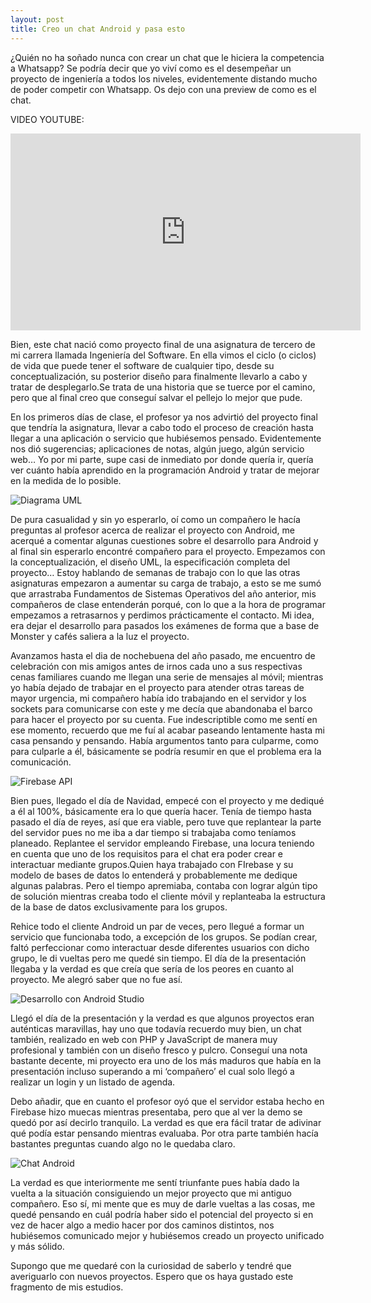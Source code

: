 ```yaml
---
layout: post
title: Creo un chat Android y pasa esto
---
```


¿Quién no ha soñado nunca con crear un chat que le hiciera la competencia a Whatsapp? Se podría decir que yo viví como es el desempeñar un proyecto de ingeniería a todos los niveles, evidentemente distando mucho de poder competir con Whatsapp. Os dejo con una preview de como es el chat.

VIDEO YOUTUBE:
<iframe width="560" height="315" src="https://www.youtube.com/embed/NGcMtGWpPkE" frameborder="0" allow="autoplay; encrypted-media" allowfullscreen></iframe>

Bien, este chat nació como proyecto final de una asignatura de tercero de mi carrera llamada Ingeniería del Software. En ella vimos el ciclo (o ciclos) de vida que puede tener el software de cualquier tipo, desde su conceptualización, su posterior diseño para finalmente llevarlo a cabo y tratar de desplegarlo.Se trata de una historia que se tuerce por el camino, pero que al final creo que conseguí salvar el pellejo lo mejor que pude.

En los primeros días de clase, el profesor ya nos advirtió del proyecto final que tendría la asignatura, llevar a cabo todo el proceso de creación hasta llegar a una aplicación o servicio que hubiésemos pensado. Evidentemente nos dió sugerencias; aplicaciones de notas, algún juego, algún servicio web… Yo por mi parte, supe casi de inmediato por donde quería ir, quería ver cuánto había aprendido en la programación Android y tratar de mejorar en la medida de lo posible.

![Diagrama UML](https://d2slcw3kip6qmk.cloudfront.net/marketing/pages/consideration-page/UML/UML-used-by-developers.png)

De pura casualidad y sin yo esperarlo, oí como un compañero le hacía preguntas al profesor acerca de realizar el proyecto con Android, me acerqué a comentar algunas cuestiones sobre el desarrollo para Android y al final sin esperarlo encontré compañero para el proyecto. Empezamos con la conceptualización, el diseño UML, la especificación completa del proyecto… Estoy hablando de semanas de trabajo con lo que las otras asignaturas empezaron a aumentar su carga de trabajo, a esto se me sumó que arrastraba Fundamentos de Sistemas Operativos del año anterior, mis compañeros de clase entenderán porqué, con lo que a la hora de programar empezamos a retrasarnos y perdimos prácticamente el contacto. Mi idea, era dejar el desarrollo para pasados los exámenes de forma que a base de Monster y cafés saliera a la luz el proyecto.

Avanzamos hasta el dia de nochebuena del año pasado, me encuentro de celebración con mis amigos antes de irnos cada uno a sus respectivas cenas familiares cuando me llegan una serie de mensajes al móvil; mientras yo había dejado de trabajar en el proyecto para atender otras tareas de mayor urgencia, mi compañero había ido trabajando en el servidor y los sockets para comunicarse con este y me decía que abandonaba el barco para hacer el proyecto por su cuenta. Fue indescriptible como me sentí en ese momento, recuerdo que me fuí al acabar paseando lentamente hasta mi casa pensando y pensando. Había argumentos tanto para culparme, como para culparle a él, básicamente se podría resumir en que el problema era la comunicación.

![Firebase API](https://3.bp.blogspot.com/-aYo4ugzzp38/Vi7I6HxmjmI/AAAAAAAAB1Y/AD3mNx8XTUY/s640/firebase.png)

Bien pues, llegado el día de Navidad, empecé con el proyecto y me dediqué a él al 100%, básicamente era lo que quería hacer. Tenía de tiempo hasta pasado el día de reyes, así que era viable, pero tuve que replantear la parte del servidor pues no me iba a dar tiempo si trabajaba como teníamos planeado. Replantee el servidor empleando Firebase, una locura teniendo en cuenta que uno de los requisitos para el chat era poder crear e interactuar mediante grupos.Quien haya trabajado con FIrebase y su modelo de bases de datos lo entenderá y probablemente me dedique algunas palabras. Pero el tiempo apremiaba, contaba con lograr algún tipo de solución mientras creaba todo el cliente móvil y replanteaba la estructura de la base de datos exclusivamente para los grupos.

Rehice todo el cliente Android un par de veces, pero llegué a formar un servicio que funcionaba todo, a excepción de los grupos. Se podían crear, faltó perfeccionar como interactuar desde diferentes usuarios con dicho grupo, le di vueltas pero me quedé sin tiempo. El día de la presentación llegaba y la verdad es que creía que sería de los peores en cuanto al proyecto. Me alegró saber que no fue así.

![Desarrollo con Android Studio](https://developer.android.com/studio/images/projects/new-project-wizard-choose_2x.png?hl=es-419)

Llegó el día de la presentación y la verdad es que algunos proyectos eran auténticas maravillas, hay uno que todavía recuerdo muy bien, un chat también, realizado en web con PHP y JavaScript de manera muy profesional y también con un diseño fresco y pulcro. Conseguí una nota bastante decente, mi proyecto era uno de los más maduros que había en la presentación incluso superando a mi ‘compañero’ el cual solo llegó a realizar un login y un listado de agenda.

Debo añadir, que en cuanto el profesor oyó que el servidor estaba hecho en Firebase hizo muecas mientras presentaba, pero que al ver la demo se quedó por así decirlo tranquilo. La verdad es que era fácil tratar de adivinar qué podía estar pensando mientras evaluaba. Por otra parte también hacía bastantes preguntas cuando algo no le quedaba claro.


![Chat Android](https://hackernoon.com/hn-images/1*5SI-UdJqOpr0OTsArgdfsA.png)

La verdad es que interiormente me sentí triunfante pues había dado la vuelta a la situación consiguiendo un mejor proyecto que mi antiguo compañero. Eso sí, mi mente que es muy de darle vueltas a las cosas, me quedé pensando en cuál podría haber sido el potencial del proyecto si en vez de hacer algo a medio hacer por dos caminos distintos, nos hubiésemos comunicado mejor y hubiésemos creado un proyecto unificado y más sólido. 

Supongo que me quedaré con la curiosidad de saberlo y tendré que averiguarlo con nuevos proyectos. Espero que os haya gustado este fragmento de mis estudios.

